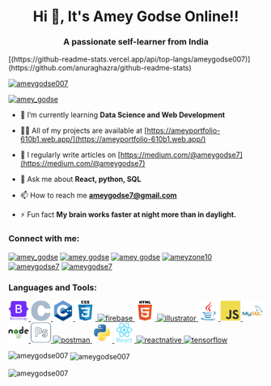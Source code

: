 <h1 align="center">Hi 👋, It's Amey Godse Online!!</h1>
<h3 align="center">A passionate self-learner from India</h3>
[(https://github-readme-stats.vercel.app/api/top-langs/ameygodse007)](https://github.com/anuraghazra/github-readme-stats)

<p align="left"> <a href="https://github.com/ryo-ma/github-profile-trophy"><img src="https://github-profile-trophy.vercel.app/?username=ameygodse007" alt="ameygodse007" /></a> </p>

<p align="left"> <a href="https://twitter.com/amey_godse" target="blank"><img src="https://img.shields.io/twitter/follow/amey_godse?logo=twitter&style=for-the-badge" alt="amey_godse" /></a> </p>

- 🌱 I’m currently learning **Data Science and Web Development**

- 👨‍💻 All of my projects are available at [https://ameyportfolio-610b1.web.app/](https://ameyportfolio-610b1.web.app/)

- 📝 I regularly write articles on [https://medium.com/@ameygodse7](https://medium.com/@ameygodse7)

- 💬 Ask me about **React, python, SQL**

- 📫 How to reach me **ameygodse7@gmail.com**

- ⚡ Fun fact **My brain works faster at night more than in daylight.**

<h3 align="left">Connect with me:</h3>
<p align="left">
<a href="https://twitter.com/amey_godse" target="blank"><img align="center" src="https://cdn.jsdelivr.net/npm/simple-icons@3.0.1/icons/twitter.svg" alt="amey_godse" height="30" width="40" /></a>
<a href="https://www.linkedin.com/in/mrameygodse/" target="blank"><img align="center" src="https://cdn.jsdelivr.net/npm/simple-icons@3.0.1/icons/linkedin.svg" alt="amey godse" height="30" width="40" /></a>
<a href="https://kaggle.com/amey godse" target="blank"><img align="center" src="https://cdn.jsdelivr.net/npm/simple-icons@3.0.1/icons/kaggle.svg" alt="amey godse" height="30" width="40" /></a>
<a href="https://instagram.com/ameyzone10" target="blank"><img align="center" src="https://cdn.jsdelivr.net/npm/simple-icons@3.0.1/icons/instagram.svg" alt="ameyzone10" height="30" width="40" /></a>
<a href="https://medium.com/ameygodse7" target="blank"><img align="center" src="https://cdn.jsdelivr.net/npm/simple-icons@3.0.1/icons/medium.svg" alt="ameygodse7" height="30" width="40" /></a>
<a href="https://www.leetcode.com/ameygodse7" target="blank"><img align="center" src="https://cdn.jsdelivr.net/npm/simple-icons@3.0.1/icons/leetcode.svg" alt="ameygodse7" height="30" width="40" /></a>
</p>

<h3 align="left">Languages and Tools:</h3>
<p align="left"> <a href="https://getbootstrap.com" target="_blank"> <img src="https://raw.githubusercontent.com/devicons/devicon/master/icons/bootstrap/bootstrap-plain-wordmark.svg" alt="bootstrap" width="40" height="40"/> </a> <a href="https://www.cprogramming.com/" target="_blank"> <img src="https://raw.githubusercontent.com/devicons/devicon/master/icons/c/c-original.svg" alt="c" width="40" height="40"/> </a> <a href="https://www.w3schools.com/cpp/" target="_blank"> <img src="https://raw.githubusercontent.com/devicons/devicon/master/icons/cplusplus/cplusplus-original.svg" alt="cplusplus" width="40" height="40"/> </a> <a href="https://www.w3schools.com/css/" target="_blank"> <img src="https://raw.githubusercontent.com/devicons/devicon/master/icons/css3/css3-original-wordmark.svg" alt="css3" width="40" height="40"/> </a> <a href="https://firebase.google.com/" target="_blank"> <img src="https://www.vectorlogo.zone/logos/firebase/firebase-icon.svg" alt="firebase" width="40" height="40"/> </a> <a href="https://www.w3.org/html/" target="_blank"> <img src="https://raw.githubusercontent.com/devicons/devicon/master/icons/html5/html5-original-wordmark.svg" alt="html5" width="40" height="40"/> </a> <a href="https://www.adobe.com/in/products/illustrator.html" target="_blank"> <img src="https://www.vectorlogo.zone/logos/adobe_illustrator/adobe_illustrator-icon.svg" alt="illustrator" width="40" height="40"/> </a> <a href="https://www.java.com" target="_blank"> <img src="https://raw.githubusercontent.com/devicons/devicon/master/icons/java/java-original.svg" alt="java" width="40" height="40"/> </a> <a href="https://developer.mozilla.org/en-US/docs/Web/JavaScript" target="_blank"> <img src="https://raw.githubusercontent.com/devicons/devicon/master/icons/javascript/javascript-original.svg" alt="javascript" width="40" height="40"/> </a> <a href="https://www.mysql.com/" target="_blank"> <img src="https://raw.githubusercontent.com/devicons/devicon/master/icons/mysql/mysql-original-wordmark.svg" alt="mysql" width="40" height="40"/> </a> <a href="https://nodejs.org" target="_blank"> <img src="https://raw.githubusercontent.com/devicons/devicon/master/icons/nodejs/nodejs-original-wordmark.svg" alt="nodejs" width="40" height="40"/> </a> <a href="https://www.photoshop.com/en" target="_blank"> <img src="https://raw.githubusercontent.com/devicons/devicon/master/icons/photoshop/photoshop-line.svg" alt="photoshop" width="40" height="40"/> </a> <a href="https://postman.com" target="_blank"> <img src="https://www.vectorlogo.zone/logos/getpostman/getpostman-icon.svg" alt="postman" width="40" height="40"/> </a> <a href="https://www.python.org" target="_blank"> <img src="https://raw.githubusercontent.com/devicons/devicon/master/icons/python/python-original.svg" alt="python" width="40" height="40"/> </a> <a href="https://reactjs.org/" target="_blank"> <img src="https://raw.githubusercontent.com/devicons/devicon/master/icons/react/react-original-wordmark.svg" alt="react" width="40" height="40"/> </a> <a href="https://reactnative.dev/" target="_blank"> <img src="https://reactnative.dev/img/header_logo.svg" alt="reactnative" width="40" height="40"/> </a> <a href="https://www.tensorflow.org" target="_blank"> <img src="https://www.vectorlogo.zone/logos/tensorflow/tensorflow-icon.svg" alt="tensorflow" width="40" height="40"/> </a> </p>

<p><img align="left" src="https://github-readme-stats.vercel.app/api/top-langs?username=ameygodse007&show_icons=true&locale=en&layout=compact" alt="ameygodse007" /></p>

<p>&nbsp;<img align="center" src="https://github-readme-stats.vercel.app/api?username=ameygodse007&show_icons=true&locale=en" alt="ameygodse007" /></p>

<p><img align="center" src="https://github-readme-streak-stats.herokuapp.com/?user=ameygodse007&" alt="ameygodse007" /></p>

